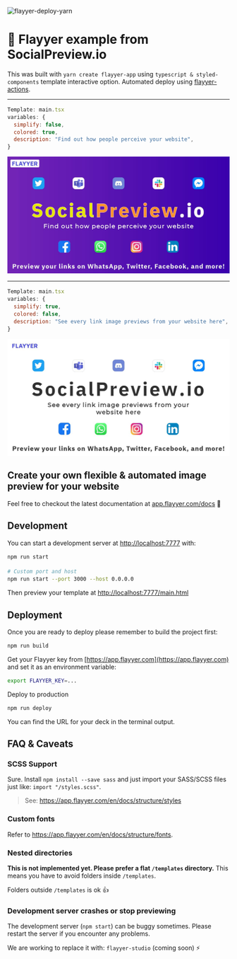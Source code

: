 ![flayyer-deploy-yarn](https://github.com/flayyer/socialpreview-flayyer/workflows/flayyer-deploy-yarn/badge.svg)

# 🌠 Flayyer example from SocialPreview.io

This was built with `yarn create flayyer-app` using `typescript & styled-components` template interactive option. Automated deploy using [flayyer-actions](https://github.com/flayyer/flayyer-actions).

---

```js
Template: main.tsx
variables: {
  simplify: false,
  colored: true,
  description: "Find out how people perceive your website",
}
```

![alt text](https://github.com/flayyer/socialpreview-flayyer/blob/main/readme-example-main.jpeg?raw=true)

---

```js
Template: main.tsx
variables: {
  simplify: true,
  colored: false,
  description: "See every link image previews from your website here",
}
```

![alt text](https://github.com/flayyer/socialpreview-flayyer/blob/main/readme-example-main-simplify.jpeg?raw=true)

## Create your own flexible & automated image preview for your website

Feel free to checkout the latest documentation at [app.flayyer.com/docs](http://app.flayyer.com/docs) 📖

## Development

You can start a development server at [http://localhost:7777](http://localhost:7777) with:

```sh
npm run start

# Custom port and host
npm run start --port 3000 --host 0.0.0.0
```

Then preview your template at [http://localhost:7777/main.html](http://localhost:7777/main.html)

## Deployment

Once you are ready to deploy please remember to build the project first:

```sh
npm run build
```

Get your Flayyer key from [https://app.flayyer.com](https://app.flayyer.com) and set it as an environment variable:

```sh
export FLAYYER_KEY=...
```

Deploy to production

```sh
npm run deploy
```

You can find the URL for your deck in the terminal output.

## FAQ & Caveats

### SCSS Support

Sure. Install `npm install --save sass` and just import your SASS/SCSS files just like: `import "/styles.scss"`.

> See: <https://app.flayyer.com/en/docs/structure/styles>

### Custom fonts

Refer to <https://app.flayyer.com/en/docs/structure/fonts>.

### Nested directories

**This is not implemented yet. Please prefer a flat `/templates` directory.** This means you have to avoid folders inside `/templates`.

Folders outside `/templates` is ok 👍

### Development server crashes or stop previewing

The development server (`npm start`) can be buggy sometimes. Please restart the server if you encounter any problems.

We are working to replace it with: `flayyer-studio` (coming soon) ⚡️
